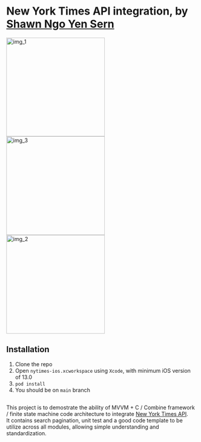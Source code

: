 # New York Times API integration, by [Shawn Ngo Yen Sern](https://www.linkedin.com/in/ngo-yensern/?originalSubdomain=my)

<img width="260" alt="img_1" src="https://github.com/Ngoys/NYTimes/assets/6831096/69292ea6-f1d8-40a5-ab0f-3650b38d1639">
<img width="260" alt="img_3" src="https://github.com/Ngoys/NYTimes/assets/6831096/e473d88d-0463-405d-bb9c-bd79e8fe7b4b">
<img width="260" alt="img_2" src="https://github.com/Ngoys/NYTimes/assets/6831096/f3414c97-5224-4a85-8077-e4f787260891">

## Installation

1. Clone the repo 
2. Open `nytimes-ios.xcworkspace` using `Xcode`, with minimum iOS version of 13.0
3. `pod install` 
4. You should be on `main` branch

##

This project is to demostrate the ability of MVVM + C / Combine framework / finite state machine code architecture to integrate [New York Times API](https://developer.nytimes.com/apis).<br />
It contains search pagination, unit test and a good code template to be utilize across all modules, allowing simple understanding and standardization. 
